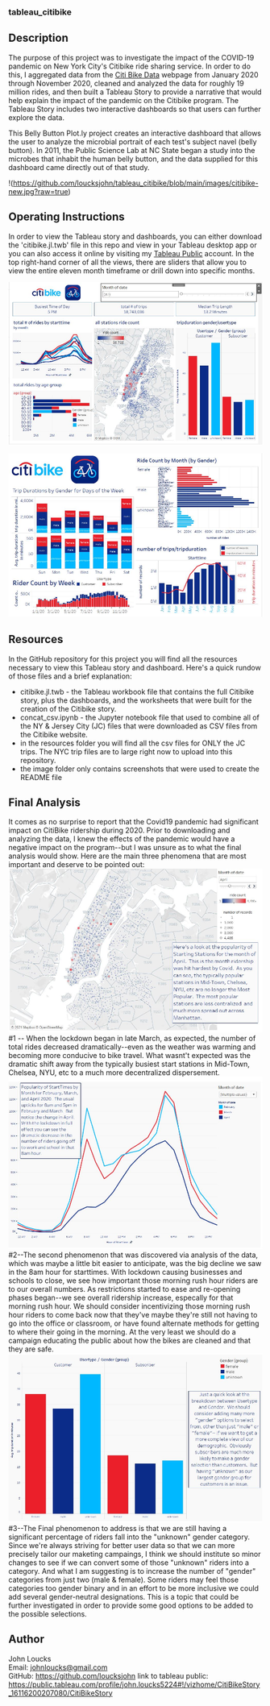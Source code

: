 ### tableau_citibike


## Description
The purpose of this project was to investigate the impact of the COVID-19 pandemic on New York City's Citibike ride sharing service.  In order to do this, I aggregated data from the [Citi Bike Data](https://www.citibikenyc.com/system-data) webpage from January 2020 through November 2020, cleaned and analyzed the data for roughly 19 million rides, and then built a Tableau Story to provide a narrative that would help explain the impact of the pandemic on the Citibike program.  The Tableau Story includes two interactive dashboards so that users can further explore the data.

This Belly Button Plot.ly project creates an interactive dashboard that allows the user to analyze the microbial portrait of each test's subject navel (belly button).  In 2011, the Public Science Lab at NC State began a study into the microbes that inhabit the human belly button, and the data supplied for this dashboard came directly out of that study.

!(https://github.com/loucksjohn/tableau_citibike/blob/main/images/citibike-new.jpg?raw=true)


## Operating Instructions
In order to view the Tableau story and dashboards, you can either download the 'citibike.jl.twb' file in this repo and view in your Tableau desktop app or you can also access it online by visiting my [Tableau Public](https://public.tableau.com/profile/john.loucks5224#!/vizhome/CitiBikeStory_16116200207080/CitiBikeStory) account.  In the top right-hand corner of all the views, there are sliders that allow you to view the entire eleven month timeframe or drill down into specific months.

![B3](https://github.com/loucksjohn/tableau_citibike/blob/main/images/dashboard1.JPG?raw=true)

![B3](https://github.com/loucksjohn/tableau_citibike/blob/main/images/dashboardtwo.JPG?raw=true)


## Resources
In the GitHub repository for this project you will find all the resources necessary to view this Tableau story and dashboard.  Here's a quick rundow of those files and a brief explanation:
* citibike.jl.twb - the Tableau workbook file that contains the full Citibike story, plus the dashboards, and the worksheets that were built for the creation of the Citibike story.
* concat_csv.ipynb - the Jupyter notebook file that used to combine all of the NY & Jersey City (JC) files that were downloaded as CSV files from the Citibike website.
* in the resources folder you will find all the csv files for ONLY the JC trips.  The NYC trip files are to large right now to upload into this repository.  
*  the image folder only contains screenshots that were used to create the README file


##  Final Analysis
It comes as no surprise to report that the Covid19 pandemic had significant impact on CitiBike ridership during 2020.  Prior to downloading and analyzing the data, I knew the effects of the pandemic would have a negative impact on the program--but I was unsure as to what the final analysis would show.  Here are the main three  phenomena that are most important and deserve to be pointed out:
![B3](https://github.com/loucksjohn/tableau_citibike/blob/main/images/stations.JPG?raw=true)
#1 --  When the lockdown began in late March, as expected, the number of total rides decreased dramatically--even as the weather was warming and becoming more conducive to bike travel.  What wasnt't expected was the dramatic shift away from the typically busiest start stations in Mid-Town, Chelsea, NYU, etc to a much more decentralized dispersement.
![B3](https://github.com/loucksjohn/tableau_citibike/blob/main/images/starttime.JPG?raw=true)
#2--The second phenomenon that was discovered via analysis of the data, which was maybe a little bit easier to anticipate, was the big decline we saw in the 8am hour for starttimes.  With lockdown causing businesses and schools to close, we see how important those morning rush hour riders are to our overall numbers.   As restrictions started to ease and re-opening phases began--we see overall ridership increase, especally for that morning rush hour.  We should consider incentivizing those morning rush hour riders to come back now that they've maybe they're still not having to go into the office or classroom, or have found alternate methods for getting to where their going in the morning.  At the very least we should do a campaign educating the public about how the bikes are cleaned and that they are safe.
![B3](https://github.com/loucksjohn/tableau_citibike/blob/main/images/gender.JPG?raw=true)
#3--The Final phenomenon to address is that we are still having a significant percentage of riders fall into the "unknown" gender category.  Since we're always striving for better user data so that we can more precisely tailor our maketing campaings, I think we should institute so minor changes to see if we can convert some of those "unknown" riders into a category.  And what I am suggesting is to increase the number of "gender" categories from just two (male & female).  Some riders may feel those categories too gender binary and in an effort to be more inclusive we could add several gender-neutral designations.  This is a topic that could be further investigated in order to provide some good options to be added to the possible selections.
## Author
John Loucks\
Email:  johnloucks@gmail.com\
GitHub:  https://github.com/loucksjohn
link to tableau public:  https://public.tableau.com/profile/john.loucks5224#!/vizhome/CitiBikeStory_16116200207080/CitiBikeStory